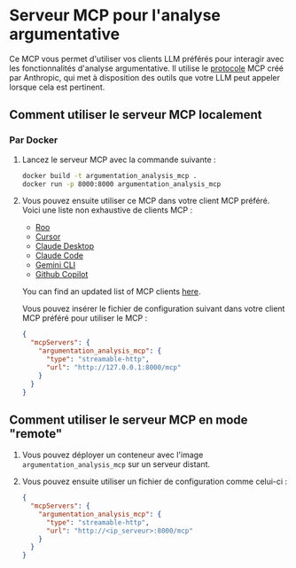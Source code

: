 # Serveur MCP pour l'analyse argumentative

Ce MCP vous permet d'utiliser vos clients LLM préférés pour interagir avec les fonctionnalités d'analyse argumentative. Il utilise le [protocole](https://modelcontextprotocol.io/) MCP créé par Anthropic, qui met à disposition des outils que votre LLM peut appeler lorsque cela est pertinent.

## Comment utiliser le serveur MCP localement

### Par Docker

1. Lancez le serveur MCP avec la commande suivante :

    ```bash
    docker build -t argumentation_analysis_mcp .
    docker run -p 8000:8000 argumentation_analysis_mcp
    ```

2. Vous pouvez ensuite utiliser ce MCP dans votre client MCP préféré. Voici une liste non exhaustive de clients MCP :
    - [Roo](https://github.com/RooCodeInc/Roo-Code)
    - [Cursor](https://www.cursor.com/)
    - [Claude Desktop](https://www.anthropic.com/products/claude-desktop)
    - [Claude Code](https://docs.anthropic.com/en/docs/claude-code/mcp)
    - [Gemini CLI](https://github.com/google-gemini/gemini-cli/)
    - [Github Copilot](https://docs.github.com/en/copilot/customizing-copilot/using-model-context-protocol/extending-copilot-chat-with-mcp)

    You can find an updated list of MCP clients [here](https://modelcontextprotocol.io/clients).

   Vous pouvez insérer le fichier de configuration suivant dans votre client MCP préféré pour utiliser le MCP :

    ```json
    {
      "mcpServers": {
        "argumentation_analysis_mcp": {
          "type": "streamable-http",
          "url": "http://127.0.0.1:8000/mcp"
        }
      }
    }
    ```

## Comment utiliser le serveur MCP en mode "remote"

1. Vous pouvez déployer un conteneur avec l'image `argumentation_analysis_mcp` sur un serveur distant.

2. Vous pouvez ensuite utiliser un fichier de configuration comme celui-ci :

    ```json
    {
      "mcpServers": {
        "argumentation_analysis_mcp": {
          "type": "streamable-http",
          "url": "http://<ip_serveur>:8000/mcp"
        }
      }
    }
    ```